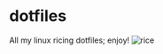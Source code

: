 # dotfiles
All my linux ricing dotfiles; enjoy!
![rice](https://github.com/DGKSK8LIFE/dotfiles/blob/master/Screenshot%20at%202020-01-25%2019-24-28.png?raw=true)
